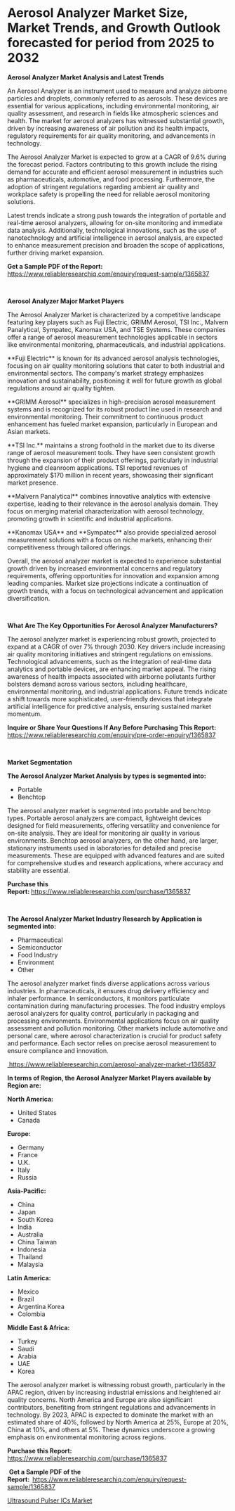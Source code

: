 <p><h1>Aerosol Analyzer Market Size, Market Trends, and Growth Outlook forecasted for period from 2025 to 2032</h1></p><p><strong>Aerosol Analyzer Market Analysis and Latest Trends</strong></p>
<p><p>An Aerosol Analyzer is an instrument used to measure and analyze airborne particles and droplets, commonly referred to as aerosols. These devices are essential for various applications, including environmental monitoring, air quality assessment, and research in fields like atmospheric sciences and health. The market for aerosol analyzers has witnessed substantial growth, driven by increasing awareness of air pollution and its health impacts, regulatory requirements for air quality monitoring, and advancements in technology.</p><p>The Aerosol Analyzer Market is expected to grow at a CAGR of 9.6% during the forecast period. Factors contributing to this growth include the rising demand for accurate and efficient aerosol measurement in industries such as pharmaceuticals, automotive, and food processing. Furthermore, the adoption of stringent regulations regarding ambient air quality and workplace safety is propelling the need for reliable aerosol monitoring solutions. </p><p>Latest trends indicate a strong push towards the integration of portable and real-time aerosol analyzers, allowing for on-site monitoring and immediate data analysis. Additionally, technological innovations, such as the use of nanotechnology and artificial intelligence in aerosol analysis, are expected to enhance measurement precision and broaden the scope of applications, further driving market expansion.</p></p>
<p><strong>Get a Sample PDF of the Report:&nbsp;</strong> <a href="https://www.reliableresearchiq.com/enquiry/request-sample/1365837?utm_campaign=2265&utm_medium=2&utm_source=Github&utm_content=ia&utm_term=22032025&utm_id=aerosol-analyzer">https://www.reliableresearchiq.com/enquiry/request-sample/1365837</a></p>
<p>&nbsp;</p>
<p><strong>Aerosol Analyzer Major Market Players</strong></p>
<p><p>The Aerosol Analyzer Market is characterized by a competitive landscape featuring key players such as Fuji Electric, GRIMM Aerosol, TSI Inc., Malvern Panalytical, Sympatec, Kanomax USA, and TSE Systems. These companies offer a range of aerosol measurement technologies applicable in sectors like environmental monitoring, pharmaceuticals, and industrial applications.</p><p>**Fuji Electric** is known for its advanced aerosol analysis technologies, focusing on air quality monitoring solutions that cater to both industrial and environmental sectors. The company's market strategy emphasizes innovation and sustainability, positioning it well for future growth as global regulations around air quality tighten.</p><p>**GRIMM Aerosol** specializes in high-precision aerosol measurement systems and is recognized for its robust product line used in research and environmental monitoring. Their commitment to continuous product enhancement has fueled market expansion, particularly in European and Asian markets.</p><p>**TSI Inc.** maintains a strong foothold in the market due to its diverse range of aerosol measurement tools. They have seen consistent growth through the expansion of their product offerings, particularly in industrial hygiene and cleanroom applications. TSI reported revenues of approximately $170 million in recent years, showcasing their significant market presence.</p><p>**Malvern Panalytical** combines innovative analytics with extensive expertise, leading to their relevance in the aerosol analysis domain. They focus on merging material characterization with aerosol technology, promoting growth in scientific and industrial applications.</p><p>**Kanomax USA** and **Sympatec** also provide specialized aerosol measurement solutions with a focus on niche markets, enhancing their competitiveness through tailored offerings.</p><p>Overall, the aerosol analyzer market is expected to experience substantial growth driven by increased environmental concerns and regulatory requirements, offering opportunities for innovation and expansion among leading companies. Market size projections indicate a continuation of growth trends, with a focus on technological advancement and application diversification.</p></p>
<p>&nbsp;</p>
<p><strong>What Are The Key Opportunities For Aerosol Analyzer Manufacturers?</strong></p>
<p><p>The aerosol analyzer market is experiencing robust growth, projected to expand at a CAGR of over 7% through 2030. Key drivers include increasing air quality monitoring initiatives and stringent regulations on emissions. Technological advancements, such as the integration of real-time data analytics and portable devices, are enhancing market appeal. The rising awareness of health impacts associated with airborne pollutants further bolsters demand across various sectors, including healthcare, environmental monitoring, and industrial applications. Future trends indicate a shift towards more sophisticated, user-friendly devices that integrate artificial intelligence for predictive analysis, ensuring sustained market momentum.</p></p>
<p><strong>Inquire or Share Your Questions If Any Before Purchasing This Report:</strong> <a href="https://www.reliableresearchiq.com/enquiry/pre-order-enquiry/1365837?utm_campaign=2265&utm_medium=2&utm_source=Github&utm_content=ia&utm_term=22032025&utm_id=aerosol-analyzer">https://www.reliableresearchiq.com/enquiry/pre-order-enquiry/1365837</a></p>
<p>&nbsp;</p>
<p><strong>Market Segmentation</strong></p>
<p><strong>The Aerosol Analyzer Market Analysis by types is segmented into:</strong></p>
<p><ul><li>Portable</li><li>Benchtop</li></ul></p>
<p><p>The aerosol analyzer market is segmented into portable and benchtop types. Portable aerosol analyzers are compact, lightweight devices designed for field measurements, offering versatility and convenience for on-site analysis. They are ideal for monitoring air quality in various environments. Benchtop aerosol analyzers, on the other hand, are larger, stationary instruments used in laboratories for detailed and precise measurements. These are equipped with advanced features and are suited for comprehensive studies and research applications, where accuracy and stability are essential.</p></p>
<p><strong>Purchase this Report:&nbsp;</strong><a href="https://www.reliableresearchiq.com/purchase/1365837?utm_campaign=2265&utm_medium=2&utm_source=Github&utm_content=ia&utm_term=22032025&utm_id=aerosol-analyzer">https://www.reliableresearchiq.com/purchase/1365837</a></p>
<p>&nbsp;</p>
<p><strong>The Aerosol Analyzer Market Industry Research by Application is segmented into:</strong></p>
<p><ul><li>Pharmaceutical</li><li>Semiconductor</li><li>Food Industry</li><li>Environment</li><li>Other</li></ul></p>
<p><p>The aerosol analyzer market finds diverse applications across various industries. In pharmaceuticals, it ensures drug delivery efficiency and inhaler performance. In semiconductors, it monitors particulate contamination during manufacturing processes. The food industry employs aerosol analyzers for quality control, particularly in packaging and processing environments. Environmental applications focus on air quality assessment and pollution monitoring. Other markets include automotive and personal care, where aerosol characterization is crucial for product safety and performance. Each sector relies on precise aerosol measurement to ensure compliance and innovation.</p></p>
<p><a href="https://www.reliableresearchiq.com/aerosol-analyzer-market-r1365837?utm_campaign=2265&utm_medium=2&utm_source=Github&utm_content=ia&utm_term=22032025&utm_id=aerosol-analyzer">&nbsp;https://www.reliableresearchiq.com/aerosol-analyzer-market-r1365837</a></p>
<p><strong>In terms of Region, the Aerosol Analyzer Market Players available by Region are:</strong></p>
<p>
    <p> <strong> North America: </strong>
        <ul>
            <li>United States</li>
            <li>Canada</li>
        </ul>
        </p> 
    <p> <strong> Europe: </strong>
        <ul>
            <li>Germany</li>
            <li>France</li>
            <li>U.K.</li>
            <li>Italy</li>
            <li>Russia</li>
        </ul>
        </p> 
    <p> <strong> Asia-Pacific: </strong>
        <ul>
            <li>China</li>
            <li>Japan</li>
            <li>South Korea</li>
            <li>India</li>
            <li>Australia</li>
            <li>China Taiwan</li>
            <li>Indonesia</li>
            <li>Thailand</li>
            <li>Malaysia</li>
        </ul>
        </p> 
    <p> <strong> Latin America: </strong>
        <ul>
            <li>Mexico</li>
            <li>Brazil</li>
            <li>Argentina Korea</li>
            <li>Colombia</li>
        </ul>
        </p> 
    <p> <strong> Middle East & Africa: </strong>
        <ul>
            <li>Turkey</li>
            <li>Saudi</li>
            <li>Arabia</li>
            <li>UAE</li>
            <li>Korea</li>
        </ul>
    </p>
    </p>
<p><p>The aerosol analyzer market is witnessing robust growth, particularly in the APAC region, driven by increasing industrial emissions and heightened air quality concerns. North America and Europe are also significant contributors, benefiting from stringent regulations and advancements in technology. By 2023, APAC is expected to dominate the market with an estimated share of 40%, followed by North America at 25%, Europe at 20%, China at 10%, and others at 5%. These dynamics underscore a growing emphasis on environmental monitoring across regions.</p></p>
<p><strong>Purchase this Report: </strong><a href="https://www.reliableresearchiq.com/purchase/1365837?utm_campaign=2265&utm_medium=2&utm_source=Github&utm_content=ia&utm_term=22032025&utm_id=aerosol-analyzer">https://www.reliableresearchiq.com/purchase/1365837</a></p>
<p>&nbsp;<strong>Get a Sample PDF of the Report:&nbsp;&nbsp;</strong><a href="https://www.reliableresearchiq.com/enquiry/request-sample/1365837?utm_campaign=2265&utm_medium=2&utm_source=Github&utm_content=ia&utm_term=22032025&utm_id=aerosol-analyzer">https://www.reliableresearchiq.com/enquiry/request-sample/1365837</a></p>
<p><strong></strong></p>
<p><p><a href="https://github.com/suleimannichelle7/Market-Research-Report-List-1/blob/main/ultrasound-pulser-ics-market.md?utm_campaign=2265&utm_medium=2&utm_source=Github&utm_content=ia&utm_term=22032025&utm_id=aerosol-analyzer">Ultrasound Pulser ICs Market</a></p></p>